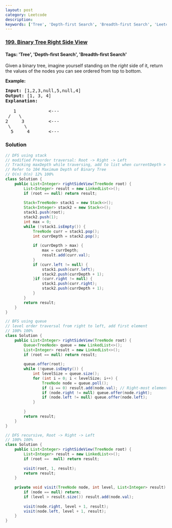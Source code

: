 ```yaml
---
layout: post
category: Leetcode
description: 
keywords: ['Tree', 'Depth-first Search', 'Breadth-first Search', 'Leetcode', 'Medium']
---
```

### [199. Binary Tree Right Side View](https://leetcode.com/problems/binary-tree-right-side-view)

#### Tags: 'Tree', 'Depth-first Search', 'Breadth-first Search'

<div class="content__u3I1 question-content__JfgR"><div><p>Given a binary tree, imagine yourself standing on the <em>right</em> side of it, return the values of the nodes you can see ordered from top to bottom.</p>
<p><strong>Example:</strong></p>
<pre><strong>Input:</strong> [1,2,3,null,5,null,4]
<strong>Output:</strong> [1, 3, 4]
<strong>Explanation:
</strong>
   1            &lt;---
 /   \
2     3         &lt;---
 \     \
  5     4       &lt;---
</pre></div></div>

### Solution
```java
// DFS using stack
// modified Preorder traversal: Root -> Right -> Left
// Tracking maxDepth while traversing, add to list when currentDepth > maxDepth
// Refer to 104 Maximum Depth of Binary Tree
// O(n) O(n) 12% 100%
class Solution {
    public List<Integer> rightSideView(TreeNode root) {
        List<Integer> result = new LinkedList<>();
        if (root == null) return result;
        
        Stack<TreeNode> stack1 = new Stack<>();
        Stack<Integer> stack2 = new Stack<>();
        stack1.push(root);
        stack2.push(1);
        int max = 0;
        while (!stack1.isEmpty()) {
            TreeNode curr = stack1.pop();
            int currDepth = stack2.pop();
            
            if (currDepth > max) {
                max = currDepth;
                result.add(curr.val);
            }
            if (curr.left != null) {
                stack1.push(curr.left);
                stack2.push(currDepth + 1);
            }if (curr.right != null) {
                stack1.push(curr.right);
                stack2.push(currDepth + 1);
            }
        }
        return result;
    }
}

// BFS using queue
// level order traversal from right to left, add first element
// 100% 100%
class Solution {
    public List<Integer> rightSideView(TreeNode root) {
        Queue<TreeNode> queue = new LinkedList<>();
        List<Integer> result = new LinkedList<>();
        if (root == null) return result;
        
        queue.offer(root);
        while (!queue.isEmpty()) {
            int levelSize = queue.size();
            for (int i = 0; i < levelSize; i++) {
                TreeNode node = queue.poll();
                if (i == 0) result.add(node.val); // Right-most element of each level
                if (node.right != null) queue.offer(node.right);
                if (node.left != null) queue.offer(node.left);
            }
            
        }
        return result;
    }
}

// DFS recursive, Root -> Right -> Left
// 100% 100%
class Solution {
    public List<Integer> rightSideView(TreeNode root) {
        List<Integer> result = new LinkedList<>();
        if (root ==  null) return result;
        
        visit(root, 1, result);
        return result;
    }
    
    private void visit(TreeNode node, int level, List<Integer> result) {
        if (node == null) return;
        if (level > result.size()) result.add(node.val);
        
        visit(node.right, level + 1, result);
        visit(node.left, level + 1, result);
    }
}
```